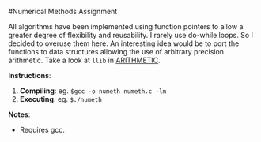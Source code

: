 #Numerical Methods Assignment

All algorithms have been implemented using function pointers to allow a greater degree of flexibility and reusability. I rarely use do-while loops. So I decided to overuse them here. An interesting idea would be to port the functions to data structures allowing the use of arbitrary precision arithmetic. Take a look at `llib` in [ARITHMETIC](https://github.com/aaiijmrtt/ARITHMETIC).

**Instructions**:

1. **Compiling**: eg. `$gcc -o numeth numeth.c -lm`
2. **Executing**: eg. `$./numeth`

**Notes**:

* Requires gcc.
